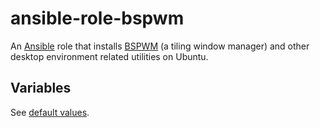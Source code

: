 # ansible-role-bspwm

An [Ansible](https://www.ansible.com/) role that installs
[BSPWM](https://github.com/baskerville/bspwm) (a tiling window manager) and other desktop environment related utilities
on Ubuntu.

## Variables

See [default values](./defaults/main.yml).
